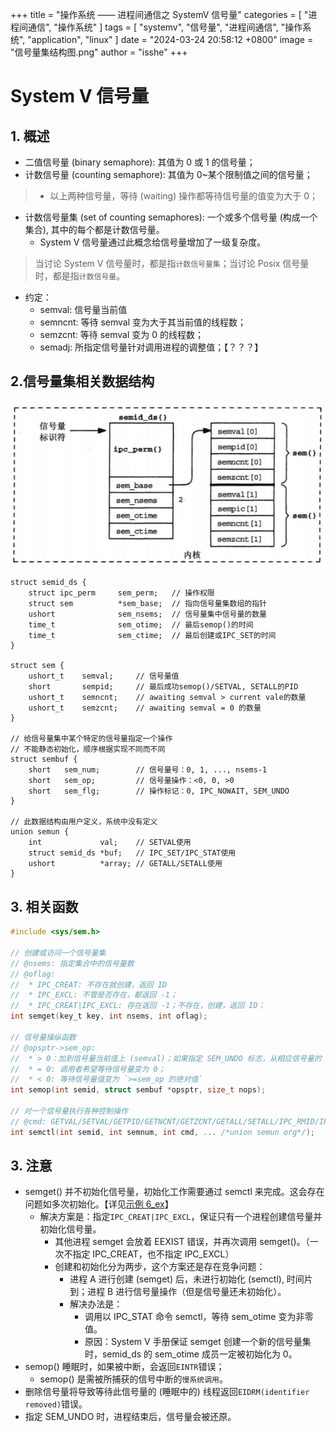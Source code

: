 +++
title = "操作系统 —— 进程间通信之 SystemV 信号量"
categories = [ "进程间通信", "操作系统" ]
tags = [ "systemv", "信号量", "进程间通信", "操作系统", "application", "linux" ]
date = "2024-03-24 20:58:12 +0800"
image = "信号量集结构图.png"
author = "isshe"
+++

# System V 信号量


## 1. 概述
* 二值信号量 (binary semaphore): 其值为 0 或 1 的信号量；
* 计数信号量 (counting semaphore): 其值为 0~某个限制值之间的信号量；
> * 以上两种信号量，等待 (waiting) 操作都等待信号量的值变为大于 0；
* 计数信号量集 (set of counting semaphores): 一个或多个信号量 (构成一个集合), 其中的每个都是计数信号量。
    * System V 信号量通过此概念给信号量增加了一级复杂度。
> 当讨论 System V 信号量时，都是指`计数信号量集`；当讨论 Posix 信号量时，都是指`计数信号量`。
* 约定：
    * semval: 信号量当前值
    * semncnt: 等待 semval 变为大于其当前值的线程数；
    * semzcnt: 等待 semval 变为 0 的线程数；
    * semadj: 所指定信号量针对调用进程的调整值；【？？？】

## 2.信号量集相关数据结构
![信号量集结构图](信号量集结构图.png)
```
struct semid_ds {
    struct ipc_perm     sem_perm;   // 操作权限
    struct sem          *sem_base;  // 指向信号量集数组的指针
    ushort              sem_nsems;  // 信号量集中信号量的数量
    time_t              sem_otime;  // 最后semop()的时间
    time_t              sem_ctime;  // 最后创建或IPC_SET的时间
}

struct sem {
    ushort_t    semval;     // 信号量值
    short       sempid;     // 最后成功semop()/SETVAL, SETALL的PID
    ushort_t    semncnt;    // awaiting semval > current vale的数量
    ushort_t    semzcnt;    // awaiting semval = 0 的数量
}

// 给信号量集中某个特定的信号量指定一个操作
// 不能静态初始化，顺序根据实现不同而不同
struct sembuf {
    short   sem_num;        // 信号量号：0, 1, ..., nsems-1
    short   sem_op;         // 信号量操作：<0, 0, >0
    short   sem_flg;        // 操作标记：0, IPC_NOWAIT, SEM_UNDO
}

// 此数据结构由用户定义，系统中没有定义
union semun {
    int             val;    // SETVAL使用
    struct semid_ds *buf;   // IPC_SET/IPC_STAT使用
    ushort          *array; // GETALL/SETALL使用
}
```

## 3. 相关函数
```c
#include <sys/sem.h>

// 创建或访问一个信号量集
// @nsems: 指定集合中的信号量数
// @oflag:
//  * IPC_CREAT: 不存在就创建，返回 ID
//  * IPC_EXCL: 不管是否存在，都返回 -1；
//  * IPC_CREAT|IPC_EXCL: 存在返回 -1；不存在，创建，返回 ID；
int semget(key_t key, int nsems, int oflag);

// 信号量操纵函数
// @opsptr->sem_op:
//  * > 0：加到信号量当前值上 (semval)；如果指定 SEM_UNDO 标志，从相应信号量的 semadj 值中减去 sem_op;
//  * = 0: 调用者希望等待信号量变为 0；
//  * < 0: 等待信号量值变为 `>=sem_op 的绝对值`
int semop(int semid, struct sembuf *opsptr, size_t nops);

// 对一个信号量执行各种控制操作
// @cmd: GETVAL/SETVAL/GETPID/GETNCNT/GETZCNT/GETALL/SETALL/IPC_RMID/IPC_SET/IPC_STAT
int semctl(int semid, int semnum, int cmd, ... /*union semun org*/);
```

## 3. 注意
* semget() 并不初始化信号量，初始化工作需要通过 semctl 来完成。这会存在问题如多次初始化。【详见[示例 6_ex](Examples/6_ex_lock_sv_sem.c)】
    * 解决方案是：指定`IPC_CREAT|IPC_EXCL`，保证只有一个进程创建信号量并初始化信号量。
        * 其他进程 semget 会放着 EEXIST 错误，并再次调用 semget()。（一次不指定 IPC_CREAT，也不指定 IPC_EXCL）
        * 创建和初始化分为两步，这个方案还是存在竞争问题：
            * 进程 A 进行创建 (semget) 后，未进行初始化 (semctl), 时间片到；进程 B 进行信号量操作（但是信号量还未初始化）。
            * 解决办法是：
                * 调用以 IPC_STAT 命令 semctl，等待 sem_otime 变为非零值。
                * 原因：System V 手册保证 semget 创建一个新的信号量集时，semid_ds 的 sem_otime 成员一定被初始化为 0。
* semop() 睡眠时，如果被中断，会返回`EINTR`错误；
    * semop() 是需被所捕获的信号中断的`慢系统调用`。
* 删除信号量将导致等待此信号量的 (睡眠中的) 线程返回`EIDRM(identifier removed)`错误。
* 指定 SEM_UNDO 时，进程结束后，信号量会被还原。
